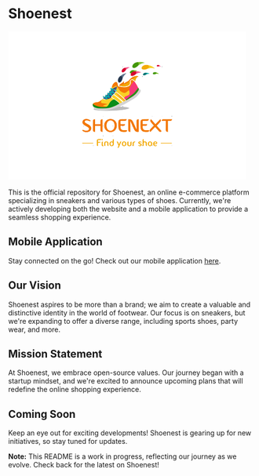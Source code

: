 # Shoenest

![Shoenest Logo](https://github.com/Open-Source-Issue/ShoeNest/blob/main/public/logo.png)

This is the official repository for Shoenest, an online e-commerce platform specializing in sneakers and various types of shoes. Currently, we're actively developing both the website and a mobile application to provide a seamless shopping experience.

## Mobile Application
Stay connected on the go! Check out our mobile application [here](#mobile-app-link).

## Our Vision
Shoenest aspires to be more than a brand; we aim to create a valuable and distinctive identity in the world of footwear. Our focus is on sneakers, but we're expanding to offer a diverse range, including sports shoes, party wear, and more.

## Mission Statement
At Shoenest, we embrace open-source values. Our journey began with a startup mindset, and we're excited to announce upcoming plans that will redefine the online shopping experience.

## Coming Soon
Keep an eye out for exciting developments! Shoenest is gearing up for new initiatives, so stay tuned for updates.

**Note:** This README is a work in progress, reflecting our journey as we evolve. Check back for the latest on Shoenest!
